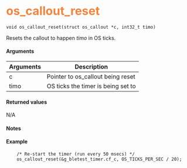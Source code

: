 ## <font color="#F2853F" style="font-size:24pt"> os_callout_reset </font>

```no-highlight
void os_callout_reset(struct os_callout *c, int32_t timo)
```

Resets the callout to happen *timo* in OS ticks.


#### Arguments

| Arguments | Description |
|-----------|-------------|
| c | Pointer to os_callout being reset |
| timo | OS ticks the timer is being set to |


#### Returned values

N/A

#### Notes 



#### Example

<Add text to set up the context for the example here>

```no-highlight
    /* Re-start the timer (run every 50 msecs) */
    os_callout_reset(&g_bletest_timer.cf_c, OS_TICKS_PER_SEC / 20);
```
